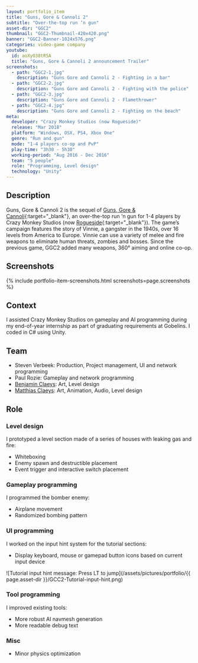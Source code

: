 ```yaml
---
layout: portfolio_item
title: "Guns, Gore & Cannoli 2"
subtitle: "Over-the-top run ‘n gun"
asset-dir: "GGC2"
thumbnail: "GGC2-Thumbnail-420x420.png"
banner: "GGC2-Banner-1024x576.png"
categories: video-game company
youtube:
  id: aoXyO38tR5A
  title: "Guns, Gore & Cannoli 2 announcement Trailer"
screenshots:
  - path: "GGC2-1.jpg"
    description: "Guns Gore and Cannoli 2 - Fighting in a bar"
  - path: "GGC2-2.jpg"
    description: "Guns Gore and Cannoli 2 - Fighting with the police"
  - path: "GGC2-3.jpg"
    description: "Guns Gore and Cannoli 2 - Flamethrower"
  - path: "GGC2-4.jpg"
    description: "Guns Gore and Cannoli 2 - Fighting on the beach"
meta:
  developer: "Crazy Monkey Studios (now Rogueside)"
  release: "Mar 2018"
  platform: "Windows, OSX, PS4, Xbox One"
  genre: "Run and gun"
  mode: "1-4 players co-op and PvP"
  play-time: "3h30 - 5h30"
  working-period: "Aug 2016 - Dec 2016"
  team: "5 people"
  role: "Programming, Level design"
  technology: "Unity"
---
```


## Description

Guns, Gore & Cannoli 2 is the sequel of [Guns, Gore & Cannoli](https://www.rogueside.com/guns-gore-and-cannoli/){:target="_blank"}, an over-the-top run ‘n gun for 1-4 players by Crazy Monkey Studios (now [Rogueside](https://www.rogueside.com/){:target="_blank"}). The game’s campaign features the story of Vinnie, a gangster in the 1940s, over 16 levels from America to Europe. Vinnie can use a variety of melee and fire weapons to eliminate human threats, zombies and bosses. Since the previous game, GGC2 added many weapons, 360° aiming and online co-op.

## Screenshots

{% include portfolio-item-screenshots.html screenshots=page.screenshots %}

## Context

I assisted Crazy Monkey Studios on gameplay and AI programming during my end-of-year internship as part of graduating requirements at Gobelins. I coded in C# using Unity.

## Team

- Steven Verbeek: Production, Project management, UI and network programming
- Paul Rozie: Gameplay and network programming
- [Benjamin Claeys](http://claeysbrothers.be/): Art, Level design
- [Matthias Claeys](http://claeysbrothers.be/): Art, Animation, Audio, Level design

## Role

### Level design

I prototyped a level section made of a series of houses with leaking gas and fire:

- Whiteboxing
- Enemy spawn and destructible placement
- Event trigger and interactive switch placement

### Gameplay programming

I programmed the bomber enemy:

- Airplane movement
- Randomized bombing pattern

### UI programming

I worked on the input hint system for the tutorial sections:

- Display keyboard, mouse or gamepad button icons based on current input device

![Tutorial input hint message: Press LT to jump](/assets/pictures/portfolio/{{ page.asset-dir }}/GCC2-Tutorial-input-hint.png)

### Tool programming

I improved existing tools:

- More robust AI navmesh generation
- More readable debug text

### Misc

- Minor physics optimization